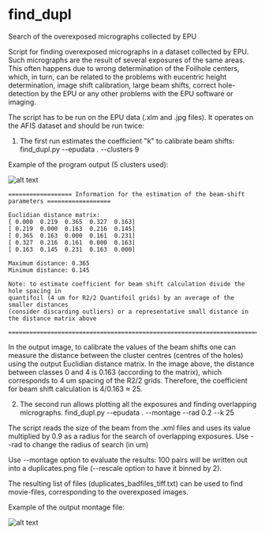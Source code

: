 # find_dupl
Search of the overexposed micrographs collected by EPU

Script for finding overexposed micrographs in a dataset collected by EPU. Such micrographs are the result of several exposures of the same areas. This often happens due to wrong determination of the Foilhole centers, which, in turn, can be related to the problems with eucentric height determination, image shift calibration, large beam shifts, correct hole-detection by the EPU or any other problems with the EPU software or imaging. 

The script has to be run on the EPU data (.xlm and .jpg files). It operates on the AFIS dataset and should be run twice:
1.	The first run estimates the coefficient "k" to calibrate beam shifts:
find_dupl.py --epudata . --clusters 9

Example of the program output (5 clusters used):

![alt text](https://user-images.githubusercontent.com/24687497/91664001-87380b80-eaec-11ea-843f-9bb5c8e74d25.png)

```
================== Information for the estimation of the beam-shift parameters ==================

Euclidian distance matrix:
[ 0.000  0.219  0.365  0.327  0.163]
[ 0.219  0.000  0.163  0.216  0.145]
[ 0.365  0.163  0.000  0.161  0.231]
[ 0.327  0.216  0.161  0.000  0.163]
[ 0.163  0.145  0.231  0.163  0.000]

Maximum distance: 0.365 
Minimum distance: 0.145

Note: to estimate coefficient for beam shift calculation divide the hole spacing in 
quantifoil (4 um for R2/2 Quantifoil grids) by an average of the smaller distances 
(consider discarding outliers) or a representative small distance in the distance matrix above

=================================================================================================
```
In the output image, to calibrate the values of the beam shifts one can measure the distance between the cluster centres (centres of the holes) using the output Euclidian distance matrix. In the image above, the distance between classes 0 and 4 is 0.163 (according to the matrix), which corresponds to 4 um spacing of the R2/2 grids. Therefore, the coefficient for beam shift calculation is 4/0.163 ≈ 25. 

2. The second run allows plotting all the exposures and finding overlapping micrographs.
find_dupl.py --epudata . --montage --rad 0.2 --k 25

The script reads the size of the beam from the .xml files and uses its value multiplied by 0.9 as a radius for the search of overlapping exposures. Use --rad to change the radius of search (in um)

Use --montage option to evaluate the results: 100 pairs will be written out into a duplicates.png file (--rescale option to have it binned by 2).

The resulting list of files (duplicates_badfiles_tiff.txt) can be used to find movie-files, corresponding to the overexposed images.

Example of the output montage file:

![alt text](https://user-images.githubusercontent.com/24687497/91664274-5e187a80-eaee-11ea-923e-0ff5e177e16e.png)


